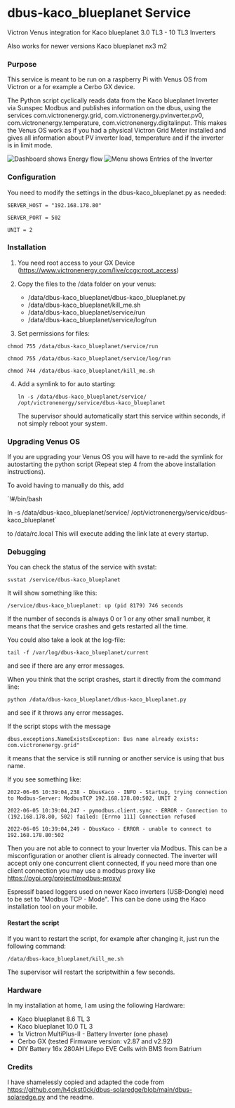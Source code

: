 # dbus-kaco_blueplanet Service
Victron Venus integration for Kaco blueplanet 3.0 TL3 - 10 TL3 Inverters

Also works for newer versions Kaco blueplanet nx3 m2

### Purpose

This service is meant to be run on a raspberry Pi with Venus OS from Victron or a for example a Cerbo GX device.

The Python script cyclically reads data from the Kaco blueplanet Inverter via Sunspec Modbus and publishes information on the dbus, using the services com.victronenergy.grid, com.victronenergy.pvinverter.pv0, com.victronenergy.temperature, com.victronenergy.digitalinput. This makes the Venus OS work as if you had a physical Victron Grid Meter installed and gives all information about PV inverter load, temperature and if the inverter is in limit mode.

![Dashboard shows Energy flow](images/dashboard.png?raw=true "Dashboard")
![Menu shows Entries of the Inverter](images/menu.png?raw=true "Menu")

### Configuration

You need to modify the settings in the dbus-kaco_blueplanet.py as needed:

`SERVER_HOST = "192.168.178.80"`

`SERVER_PORT = 502`

`UNIT = 2`

### Installation

1. You need root access to your GX Device (https://www.victronenergy.com/live/ccgx:root_access)

2. Copy the files to the /data folder on your venus:

   - /data/dbus-kaco_blueplanet/dbus-kaco_blueplanet.py
   - /data/dbus-kaco_blueplanet/kill_me.sh
   - /data/dbus-kaco_blueplanet/service/run
   - /data/dbus-kaco_blueplanet/service/log/run

3. Set permissions for files:

  `chmod 755 /data/dbus-kaco_blueplanet/service/run`
  
  `chmod 755 /data/dbus-kaco_blueplanet/service/log/run`
  
  `chmod 744 /data/dbus-kaco_blueplanet/kill_me.sh`

4. Add a symlink to for auto starting:

   `ln -s /data/dbus-kaco_blueplanet/service/ /opt/victronenergy/service/dbus-kaco_blueplanet`

   The supervisor should automatically start this service within seconds, if not simply reboot your system.

### Upgrading Venus OS

If you are upgrading your Venus OS you will have to re-add the symlink for autostarting the python script (Repeat step 4 from the above installation instructions).

To avoid having to manually do this, add

`!#/bin/bash

ln -s /data/dbus-kaco_blueplanet/service/ /opt/victronenergy/service/dbus-kaco_blueplanet`

to /data/rc.local
This will execute adding the link late at every startup.

### Debugging

You can check the status of the service with svstat:

`svstat /service/dbus-kaco_blueplanet`

It will show something like this:

`/service/dbus-kaco_blueplanet: up (pid 8179) 746 seconds`

If the number of seconds is always 0 or 1 or any other small number, it means that the service crashes and gets restarted all the time.

You could also take a look at the log-file:

`tail -f /var/log/dbus-kaco_blueplanet/current`

and see if there are any error messages.

When you think that the script crashes, start it directly from the command line:

`python /data/dbus-kaco_blueplanet/dbus-kaco_blueplanet.py`

and see if it throws any error messages.

If the script stops with the message

`dbus.exceptions.NameExistsException: Bus name already exists: com.victronenergy.grid"`

it means that the service is still running or another service is using that bus name.

If you see something like:

`2022-06-05 10:39:04,238 - DbusKaco - INFO - Startup, trying connection to Modbus-Server: ModbusTCP 192.168.178.80:502, UNIT 2`

`2022-06-05 10:39:04,247 - pymodbus.client.sync - ERROR - Connection to (192.168.178.80, 502) failed: [Errno 111] Connection refused`

`2022-06-05 10:39:04,249 - DbusKaco - ERROR - unable to connect to 192.168.178.80:502`

Then you are not able to connect to your Inverter via Modbus. This can be a misconfiguration or another client is already connected. 
The inverter will accept only one concurrent client connected, if you need more than one client connection you may use a modbus proxy like
https://pypi.org/project/modbus-proxy/

Espressif based loggers used on newer Kaco inverters (USB-Dongle) need to be set to "Modbus TCP - Mode". This can be done using the Kaco installation tool on your mobile.


#### Restart the script

If you want to restart the script, for example after changing it, just run the following command:

`/data/dbus-kaco_blueplanet/kill_me.sh`

The supervisor will restart the scriptwithin a few seconds.

### Hardware

In my installation at home, I am using the following Hardware:

- Kaco blueplanet 8.6 TL 3
- Kaco blueplanet 10.0 TL 3
- 1x Victron MultiPlus-II - Battery Inverter (one phase)
- Cerbo GX (tested Firmware version: v2.87 and v2.92)
- DIY Battery 16x 280AH Lifepo EVE Cells with BMS from Batrium 

### Credits

I have shamelessly copied and adapted the code from https://github.com/h4ckst0ck/dbus-solaredge/blob/main/dbus-solaredge.py and the readme.
